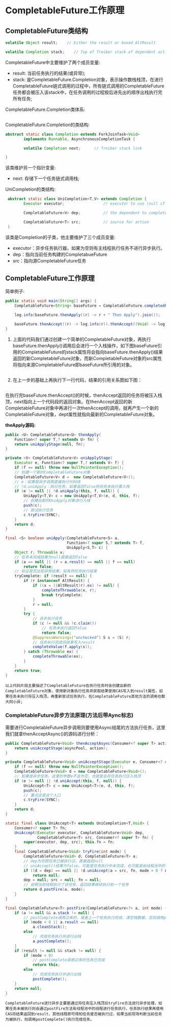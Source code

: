 # CompletableFuture工作原理

## CompletableFuture类结构

```java
volatile Object result;    // Either the result or boxed AltResult

volatile Completion stack;    // Top of Treiber stack of dependent actions
```

CompletableFuture中主要维护了两个成员变量:

* result: 当前任务执行的结果(或异常);
* stack: 是CompletableFuture.Completion对象，表示操作数栈栈顶，在进行CompletableFuture链式调用的过程中，所有链式调用的CompletableFuture任务都会被压入该stack中，在任务调用的过程按后进先出的顺序出栈执行完所有任务;

CompletableFuture.Completion类体系:

<img src="https://github.com/TT-thzy/notes-tt/blob/company/picture%20service/completableFuture/Completion%E7%B1%BB%E5%9B%BE.png" title="" alt="" data-align="center">

CompletableFuture.Completion的类结构:

```java
abstract static class Completion extends ForkJoinTask<Void>
        implements Runnable, AsynchronousCompletionTask {

        volatile Completion next;      // Treiber stack link

}
```

该类维护另一个指针变量:

* next: 存储下一个任务链式调用栈;

UniCompletion的类结构:

```java
 abstract static class UniCompletion<T,V> extends Completion {
        Executor executor;                 // executor to use (null if none)

        CompletableFuture<V> dep;          // the dependent to complete

        CompletableFuture<T> src;          // source for action
 }
```

该类是Completion的子类，他主要维护了三个成员变量:

* executor：异步任务执行器，如果为空则有主线程执行任务不进行异步执行。
* dep：指向当前任务构建的CompletabueFuture
* src：指向源CompletableFuture任务

## CompletableFuture工作原理

简单例子:

```java
public static void main(String[] args) {
    CompletableFuture<String> baseFuture = CompletableFuture.completedFuture("Base Future");

    log.info(baseFuture.thenApply((r) -> r + " Then Apply").join());

    baseFuture.thenAccept((r) -> log.info(r)).thenAccept((Void) -> log.info("Void"));
}
```

1. 上面的代码我们通过创建一个简单的CompletableFuture对象，再执行baseFuture.thenApply()调用后会进行一个入栈操作，如下图baseFuture引用的CompletableFuture的stack属性将会指向baseFuture.thenApply()结果返回的新CompletableFuture对象，而新CompletableFuture对象的src属性将指向来源CompletableFuture即baseFuture所引用的对象。

<img src="https://github.com/TT-thzy/notes-tt/blob/company/picture%20service/completableFuture/1.png" title="" alt="" data-align="center">

2. 在上一步的基础上再执行下一行代码，结果的引用关系图如下图：

<img src="https://github.com/TT-thzy/notes-tt/blob/company/picture%20service/completableFuture/2.png" title="" alt="" data-align="center">

在执行完baseFuture.thenAccept()的时候，thenAccept返回的任务将被压入栈顶，next指向上一个代码段的返回对象。在thenAccept返回的新CompletableFuture对象中再进行一次thenAccept的调用，就再产生一个新的CompletableFuture对象，dept属性就指向最新的CompletableFuture对象。

<b>theApply源码:</b>

```java
public <U> CompletableFuture<U> thenApply(
    Function<? super T,? extends U> fn) {
    return uniApplyStage(null, fn);
}

private <V> CompletableFuture<V> uniApplyStage(
    Executor e, Function<? super T,? extends V> f) {
    if (f == null) throw new NullPointerException();
    // 创建一个新的CompletableFuture对象
    CompletableFuture<V> d =  new CompletableFuture<V>();
    // e：如果是异步调用直接执行代码块
    // !d.uniApply：执行任务，如果返回false则任务未执行需入栈
    if (e != null || !d.uniApply(this, f, null)) {
        UniApply<T,V> c = new UniApply<T,V>(e, d, this, f);
        // 创建出新的UniApply对象进行入栈
        push(c);
        // 尝试执行任务
        c.tryFire(SYNC);
    }
    return d;
}

final <S> boolean uniApply(CompletableFuture<S> a,
                           Function<? super S,? extends T> f,
                           UniApply<S,T> c) {
    Object r; Throwable x;
    // 任务未完成结果为null直接返回false
    if (a == null || (r = a.result) == null || f == null)
        return false;
    // 验证是否出现异常结果，如有则任务执行结束
    tryComplete: if (result == null) {
        if (r instanceof AltResult) {
            if ((x = ((AltResult)r).ex) != null) {
                completeThrowable(x, r);
                break tryComplete;
            }
            r = null;
        }
        try {
            // 异步执行任务
            if (c != null && !c.claim())
                // 任务未执行返回false
                return false;
            @SuppressWarnings("unchecked") S s = (S) r;
            // 任务执行完成将结果写入result
            completeValue(f.apply(s));
        } catch (Throwable ex) {
            completeThrowable(ex);
        }
    }
    return true;
}
```

    以上代码片段主要描述了CompletableFuture在执行任务时会创建出新的CompletableFuture对象，使用新对象执行任务并获取结果使用CAS写入到result属性，如果任务未执行将压入栈顶，再重新尝试任务执行，在CompletableFuture其他方法的调用也都大同小异;

### CompletableFuture异步方法原理(方法后带Aync标志)

需要进行CompletableFuture异步调用则要使用Async结尾的方法执行任务，这里我们就拿thenAcceptAsync()的源码进行分析：

```java
public CompletableFuture<Void> thenAcceptAsync(Consumer<? super T> action) {
    return uniAcceptStage(asyncPool, action);
}

private CompletableFuture<Void> uniAcceptStage(Executor e, Consumer<? super T> f) {
    if (f == null) throw new NullPointerException();
    CompletableFuture<Void> d = new CompletableFuture<Void>();
    // 如果是异步任务，这里的参数e不会为空，也就是会将任务执行压入栈顶
    if (e != null || !d.uniAccept(this, f, null)) {
        UniAccept<T> c = new UniAccept<T>(e, d, this, f);
        push(c);
        // 重点还是这个入口
        c.tryFire(SYNC);
    }
    return d;
}

static final class UniAccept<T> extends UniCompletion<T,Void> {
    Consumer<? super T> fn;
    UniAccept(Executor executor, CompletableFuture<Void> dep,
              CompletableFuture<T> src, Consumer<? super T> fn) {
        super(executor, dep, src); this.fn = fn;
    }
    final CompletableFuture<Void> tryFire(int mode) {
        CompletableFuture<Void> d; CompletableFuture<T> a;
        // dep为空即任务已被执行过，直接返回null
        // uniAccept()结果为false，可能是任务执行中未完成，也可能是由线程池中的其他任务执行完成
        if ((d = dep) == null || !d.uniAccept(a = src, fn, mode > 0 ? null : this))
            return null;
        dep = null; src = null; fn = null;
        // 说明当前线程执行了该任务，返回结果继续执行前一个任务
        return d.postFire(a, mode);
    }
}

final CompletableFuture<T> postFire(CompletableFuture<?> a, int mode) {
    if (a != null && a.stack != null) {
        // postComplete调用过来的，或者上一个任务执行完成，清空栈数据，否则调用postComplete完成任务
        if (mode < 0 || a.result == null)
            a.cleanStack();
        else
            // 完成任务执行并进行出栈
            a.postComplete();
    }
    if (result != null && stack != null) {
        if (mode < 0)
            // postComplete调用过来的任务已完成
            return this;
        else
            // 完成任务执行并进行出栈
            postComplete();
    }
    return null;
}
```

    CompletableFuture进行异步主要是通过将任务压入栈顶后tryFire方法进行异步处理，如果任务未被执行则会通过postFire方法有线程池中的线程进行任务执行，任务执行结果再使用CAS将结果返回到result，其他线程即可得知任务是否被执行过，如果当前现场判断当前任务为被执行，则调用postComplete()执行完成任务。
